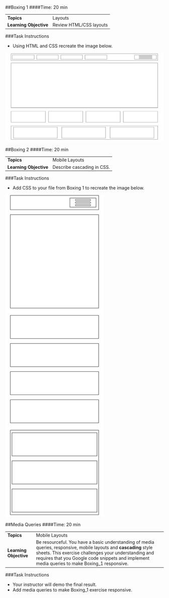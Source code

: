 ##Boxing 1
####Time: 20 min


| | |
| ------------- |:-------------|
| __Topics__ |Layouts| 
| __Learning Objective__| Review HTML/CSS layouts|    

###Task Instructions

*	Using HTML and CSS recreate the image below. 

![boxing 1](boxes.png)


##Boxing 2
####Time: 20 min


| | |
| ------------- |:-------------|
| __Topics__ |Mobile Layouts| 
| __Learning Objective__| Describe cascading in CSS.| 


###Task Instructions

*	Add CSS to your file from Boxing 1 to recreate the image below. 

![boxing 1](boxes_mobile.png)


##Media Queries
####Time: 20 min

| | |
| ------------- |:-------------|
| __Topics__ |Mobile Layouts| 
| __Learning Objective__| Be resourceful. You have a basic understanding of media queries, responsive, mobile layouts and __cascading__ style sheets. This exercise challenges your understanding and requires that you Google code snippets and implement media queries to make Boxing_1 responsive. | 

###Task Instructions

*	Your instructor will demo the final result. 
*	Add media queries to make Boxing_1 exercise responsive. 
